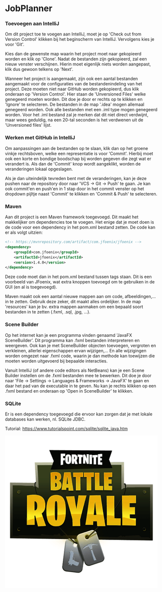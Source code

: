 # JobPlanner
### Toevoegen aan IntelliJ
Om dit project toe te voegen aan IntelliJ, moet je op 'Check out from Version Control' klikken
bij het beginscherm van IntelliJ. Vervolgens kies je voor 'Git'. 

Kies dan de gewenste map waarin het project moet naar gekopieerd worden en klik op 'Clone'.
Nadat de bestanden zijn gekopieerd, zal een nieuw venster verschijnen. Hierin moet eigenlijk
niets worden aangepast, klik dus gewoon telkens op 'Next'. 

Wanneer het project is aangemaakt, zijn ook een aantal bestanden aangemaakt voor de
configuraties van de bestandenindeling van het project. Deze moeten niet naar GitHub worden
gekopieerd, dus klik onderaan op 'Version Control'. Hier staan de 'Unversioned Files' welke
genegeerd moeten worden. Dit doe je door er rechts op te klikken en 'Ignore' te selecteren.
De bestanden in de map '.idea' mogen allemaal genegeerd worden. Ook alle bestanden met een
.iml type mogen genegeerd worden. Voor het .iml bestand zal je merken dat dit niet direct
verdwijnt, maar wees geduldig, na een 20-tal seconden is het verdwenen uit de 'Unversioned
files' lijst.

### Werken met GitHub in IntelliJ
Om aanpassingen aan de bestanden op te slaan, klik dan op het groene vinkje rechtsboven,
welke een representatie is voor 'Commit'. Hierbij moet ook een korte en bondige boodschap bij
worden gegeven die zegt wat er verandert is. Als dan de 'Commit' knop wordt aangeklikt,
worden de veranderingen lokaal opgeslagen.

Als je dan uiteindelijk tevreden bent met de veranderingen, kan je deze pushen naar de repository
door naar 'VCS -> Git -> Push' te gaan. Je kan ook commit'en en push'en in 1 stap door in het
commit venster op het dropdown pijltje naast 'Commit' te klikken en 'Commit & Push' te selecteren.

### Maven
Aan dit project is een Maven framework toegevoegd. Dit maakt het makkelijker om dependencies toe
te voegen. Het enige dat je moet doen is de code voor een dependency in het pom.xml bestand zetten.
De code kan er als volgt uitzien:
````xml
<!-- https://mvnrepository.com/artifact/com.jfoenix/jfoenix -->
<dependency>
    <groupId>com.jfoenix</groupId>
    <artifactId>jfoenix</artifactId>
    <version>1.4.0</version>
</dependency>
````
Deze code moet dan in het pom.xml bestand tussen <dependencies> tags staan. Dit is een voorbeeld
van JFoenix, wat extra knoppen toevoegd om te gebruiken in de GUI (en al is toegevoegd).

Maven maakt ook een aantal nieuwe mappen aan om code, afbeeldingen,... in te zetten. Gebruik
deze zeker, dit maakt alles ordelijker. In de map 'resources' kan je bv. extra mappen aanmaken
om een bepaald soort bestanden in te zetten (.fxml, .sql, .jpg, ...).
### Scene Builder
Op het internet kan je een programma vinden genaamd 'JavaFX SceneBuilder'. Dit programma
kan .fxml bestanden interpreteren en weergeven. Ook kan je met SceneBuilder objecten toevoegen,
vergroten en verkleinen, allerlei eigenschappen ervan wijzigen,... En alle wijzigingen worden
omgezet naar .fxml code, waarin je dan methode kan toewijzen die moeten worden uitgevoerd bij
bepaalde interacties.

Vanuit IntelliJ (of andere code editors als NetBeans) kan je een Scene Builder instellen om de
.fxml bestanden mee te bewerken. Dit doe je door naar 'File -> Settings -> Languages & Frameworks -> JavaFX'
te gaan en daar het pad van de executable in te geven. Nu kan je rechts klikken op een .fxml
bestand en onderaan op 'Open in SceneBuilder' te klikken.

### SQLite
Er is een dependency toegevoegd die ervoor kan zorgen dat je met lokale databases kan werken,
nl. SQLite JDBC.

Tutorial: https://www.tutorialspoint.com/sqlite/sqlite_java.htm

![Alt text](
        /src/main/resources/images/vicro.png
      )
